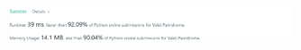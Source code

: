 ![Results of Is Palindrome](https://github.com/ccbrantley/LeetCode/blob/main/125-isPalindrome/image.png)
